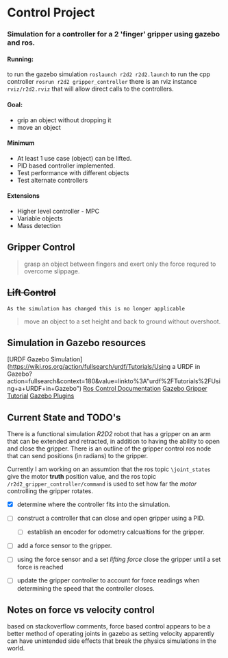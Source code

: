 # Control Project
### Simulation for a controller for a 2 'finger' gripper using gazebo and ros.

#### Running:
to run the gazebo simulation `roslaunch r2d2 r2d2.launch`
to run the cpp controller `rosrun r2d2 gripper_controller`
there is an rviz instance `rviz/r2d2.rviz` that will allow direct calls to the controllers. 

#### Goal:
+ grip an object without dropping it
+ move an object

#### Minimum
+ At least 1 use case (object) can be lifted.
+ PID based controller implemented.
+ Test performance with different objects
+ Test alternate controllers

#### Extensions
+ Higher level controller - MPC
+ Variable objects
+ Mass detection

## Gripper Control
> grasp an object between fingers and exert only the force requred to overcome slippage.

## ~~Lift Control~~
`As the simulation has changed this is no longer applicable`
> move an object to a set height and back to ground without overshoot.

## Simulation in Gazebo resources
[URDF Gazebo Simulation](https://wiki.ros.org/action/fullsearch/urdf/Tutorials/Using a URDF in Gazebo?action=fullsearch&context=180&value=linkto%3A"urdf%2FTutorials%2FUsing+a+URDF+in+Gazebo")
[Ros Control Documentation](http://gazebosim.org/tutorials?tut=ros_control&cat=connect_ros)
[Gazebo Gripper Tutorial](http://gazebosim.org/tutorials/?tut=simple_gripper)
[Gazebo Plugins](http://gazebosim.org/tutorials?tut=ros_gzplugins#Pluginsavailableingazebo_plugins)

## Current State and TODO's

There is a functional simulation *R2D2* robot that has a gripper on an arm that can be extended and retracted, in addition to having the ability to open and close the gripper. There is an outline of the gripper control ros node that can send positions (in radians) to the gripper.

Currently I am working on an assumtion that the ros topic `\joint_states` give the motor **truth** position value, and the ros topic `/r2d2_gripper_controller/command` is used to set how far the *motor* controlling the gripper rotates.

- [x] determine where the controller fits into the simulation.
- [  ] construct a controller that can close and open gripper using a PID.
  - [  ] establish an encoder for odometry calcualtions for the gripper.
- [  ] add a force sensor to the gripper.
- [  ] using the force sensor and a set *lifting force* close the gripper until a set force is reached
- [  ] update the gripper controller to account for force readings when determining the speed that the controller closes.


## Notes on force vs velocity control
based on stackoverflow comments, force based control appears to be a better method of operating joints in gazebo as setting velocity apparently can have unintended side effects that break the physics simulations in the world.
